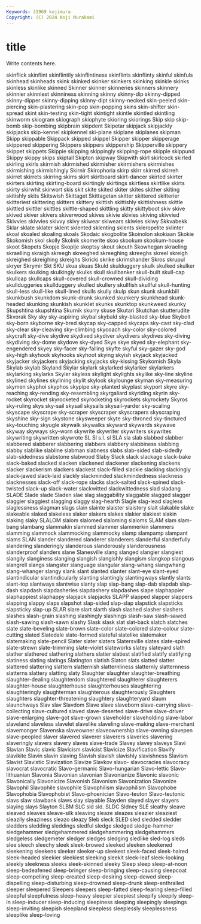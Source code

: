 ```yaml
---
Keywords: 31969 kojimura
Copyright: (C) 2024 Koji Murakami
---
```


# title

Write contents here.



skinflick skinflint skinflintily skinflintiness skinflints skinflinty skinful skinfuls
skinhead skinheads skink skinked skinker skinkers skinking skinkle skinks skinless
skinlike skinned Skinner skinner skinneries skinners skinnery skinnier skinniest skinniness
skinning skinny skinny-dip skinny-dipped skinny-dipper skinny-dipping skinny-dipt skinny-necked skin-peeled skin-piercing
skin-plastering skin-pop skin-popping skins skin-shifter skin-spread skint skin-testing skin-tight skintight
skintle skintled skintling skinworm skiogram skiograph skiophyte skioring skiorings Skip
skip skip-bomb skip-bombing skipbrain skipdent Skipetar skipjack skipjackly skipjacks skip-kennel
skipkennel ski-plane skiplane skiplanes skipman Skipp skippable Skippack skipped skippel
Skipper skipper skipperage skippered skippering Skippers skippers skippership Skipperville skippery
skippet skippets Skippie skipping skippingly skipping-rope skipple skippund Skippy skippy
skips skiptail Skipton skipway Skipwith skirl skirlcock skirled skirling skirls
skirmish skirmished skirmisher skirmishers skirmishes skirmishing skirmishingly Skirnir Skirophoria skirp
skirr skirred skirreh skirret skirrets skirring skirrs skirt skirtboard skirt-dancer
skirted skirter skirters skirting skirting-board skirtingly skirtings skirtless skirtlike skirts
skirty skirwhit skirwort skis skit skite skited skiter skites skither
skiting skitishly skits Skitswish Skittaget Skittagetan skitter skittered skitterier skitteriest
skittering skitters skittery skittish skittishly skittishness skittle skittled skittler skittles
skittle-shaped skittling skitty skittyboot skiv skive skived skiver skivers skiverwood
skives skivie skivies skiving skivvied Skivvies skivvies skivvy skivy skiwear
skiwears skiwies skiwy Skkvabekk Sklar sklate sklater sklent sklented sklenting
sklents skleropelite sklinter skoal skoaled skoaling skoals Skodaic skogbolite Skoinolon
skokiaan Skokie Skokomish skol skolly Skolnik skomerite skoo skookum skookum-house
skoot Skopets Skopje Skoplje skoptsy skout skouth Skowhegan skraeling skraelling
skraigh skreegh skreeghed skreeghing skreeghs skreel skreigh skreighed skreighing skreighs
Skricki skrike skrimshander Skros skrupul skryer Skrymir Skt SKU skua
skuas Skuld skulduggery skulk skulked skulker skulkers skulking skulkingly skulks
skull skullbanker skull-built skull-cap skullcap skullcaps skull-covered skull-crowned skull-dividing skullduggeries
skullduggery skulled skullery skullfish skullful skull-hunting skull-less skull-like skull-lined skulls
skully skulp skun skunk skunkbill skunkbush skunkdom skunk-drunk skunked skunkery
skunkhead skunk-headed skunking skunkish skunklet skunks skunktop skunkweed skunky Skupshtina
skupshtina Skurnik skurry skuse Skutari Skutchan skutterudite Skvorak Sky sky
sky-aspiring skybal skybald sky-blasted sky-blue Skybolt sky-born skyborne sky-bred skycap
sky-capped skycaps sky-cast sky-clad sky-clear sky-cleaving sky-climbing skycoach sky-color sky-colored
skycraft sky-dive skydive skydived skydiver skydivers skydives sky-diving skydiving sky-dome
skydove sky-dyed Skye skye skyed sky-elephant sky-engendered skyey sky-facer sky-falling
skyfte skyful sky-gazer sky-god sky-high skyhook skyhooks skyhoot skying skyish
skyjack skyjacked skyjacker skyjackers skyjacking skyjacks sky-kissing Skykomish Skyla Skylab
skylab Skyland Skylar skylark skylarked skylarker skylarkers skylarking skylarks Skyler
skyless skylight skylights skylike sky-line skyline skylined skylines skylining skylit
skylook skylounge skyman sky-measuring skymen skyphoi skyphos skypipe sky-planted skyplast
skyport skyre sky-reaching sky-rending sky-resembling skyrgaliard skyriding skyrin sky-rocket skyrocket
skyrocketed skyrocketing skyrockets skyrockety Skyros sky-ruling skys sky-sail skysail skysails
skysail-yarder sky-scaling skyscape skyscrape sky-scraper skyscraper skyscrapers skyscraping skyshine sky-sign
skystone skysweeper skyte sky-throned sky-tinctured sky-touching skyugle skywalk skywalks skyward
skywards skywave skyway skyways sky-worn skywrite skywriter skywriters skywrites skywriting
skywritten skywrote SL Sl s.l. sl SLA sla slab slabbed
slabber slabbered slabberer slabbering slabbers slabbery slabbiness slabbing slabby slablike
slabline slabman slabness slabs slab-sided slab-sidedly slab-sidedness slabstone slabwood Slaby
Slack slack slackage slack-bake slack-baked slacked slacken slackened slackener slackening
slackens slacker slackerism slackers slackest slack-filled slackie slacking slackingly slack-jawed
slack-laid slackly slackminded slackmindedness slackness slacknesses slack-off slack-rope slacks slack-salted
slack-spined slack-twisted slack-up slack-water slackwitted slackwittedness slad sladang SLADE Slade
slade Sladen slae slag slaggability slaggable slagged slagger slaggier slaggiest
slagging slaggy slag-hearth Slagle slag-lead slagless slaglessness slagman slags slain
slainte slaister slaistery slait slakable slake slakeable slaked slakeless slaker
slakers slakes slakier slakiest slakin slaking slaky SLALOM slalom slalomed
slaloming slaloms SLAM slam slam-bang slambang slammakin slammed slammer slammerkin
slammers slamming slammock slammocking slammocky slamp slampamp slampant slams SLAN
slander slandered slanderer slanderers slanderful slanderfully slandering slanderingly slanderous slanderously
slanderousness slanderproof slanders slane Slanesville slang slanged slangier slangiest slangily
slanginess slanging slangish slangishly slangism slangkop slangous slangrell slangs slangster
slanguage slangular slang-whang slangwhang slang-whanger slangy slank slant slanted slanter
slant-eye slant-eyed slantindicular slantindicularly slanting slantingly slantingways slantly slants slant-top
slantways slantwise slanty slap slap-bang slap-dab slapdab slap-dash slapdash slapdasheries
slapdashery slapdashes slape slaphappier slaphappiest slaphappy slapjack slapjacks SLAPP slapped
slapper slappers slapping slappy slaps slapshot slap-sided slap-slap slapstick slapsticks
slapsticky slap-up SLAR slare slart slarth slash slashed slasher slashers
slashes slash-grain slashing slashingly slashings slash-saw slash-sawed slash-sawing slash-sawn slashy
Slask slask slat slat-back slatch slatches slate slate-beveling slate-brown slate-color
slate-colored slate-colour slate-cutting slated Slatedale slate-formed slateful slatelike slatemaker slatemaking
slate-pencil Slater slater slaters Slatersville slates slate-spired slate-strewn slate-trimming slate-violet
slateworks slatey slateyard slath slather slathered slathering slathers slatier slatiest
slatified slatify slatifying slatiness slating slatings Slatington slatish Slaton slats
slatted slatter slattered slattering slattern slatternish slatternliness slatternly slatternness slatterns
slattery slatting slaty Slaughter slaughter slaughter-breathing slaughter-dealing slaughterdom slaughtered slaughterer
slaughterers slaughter-house slaughterhouse slaughterhouses slaughtering slaughteringly slaughterman slaughterous slaughterously Slaughters
slaughters slaughter-threatening slaughtery slaughteryard slaum slaunchways Slav slav Slavdom Slave
slave slaveborn slave-carrying slave-collecting slave-cultured slaved slave-deserted slave-drive slave-driver slave-enlarging
slave-got slave-grown slaveholder slaveholding slave-labor slaveland slaveless slavelet slavelike slaveling
slave-making slave-merchant slavemonger Slavenska slaveowner slaveownership slave-owning slavepen slave-peopled slaver
slavered slaverer slaverers slaveries slavering slaveringly slavers slavery slaves slave-trade
Slavey slavey slaveys Slavi Slavian Slavic slavic Slavicism slavicist Slavicize
Slavification Slavify slavikite Slavin slavin slaving Slavish slavish slavishly slavishness
Slavism Slavist Slavistic Slavization Slavize Slavkov slavo- slavocracies slavocracy slavocrat
slavocratic Slavo-germanic Slavo-hungarian Slavo-lettic Slavo-lithuanian Slavonia Slavonian slavonian Slavonianize Slavonic
slavonic Slavonically Slavonicize Slavonish Slavonism Slavonization Slavonize Slavophil Slavophile slavophile
Slavophilism slavophilism Slavophobe Slavophobia Slavophobist Slavo-phoenician Slavo-teuton Slavo-teutonic slavs slaw
slawbank slaws slay slayable Slayden slayed slayer slayers slaying slays
Slayton SLBM SLC sld sld. SLDC Sldney SLE sleathy sleave
sleaved sleaves sleave-silk sleaving sleaze sleazes sleazier sleaziest sleazily sleaziness
sleazo sleazy Sleb sleck SLED sled sledded sledder sledders sledding
sleddings sledful sledge sledged sledge-hammer sledgehammer sledgehammered sledgehammering sledgehammers sledgeless
sledgemeter sledger sledges sledging sledlike sled-log sleds slee sleech sleechy
sleek sleek-browed sleeked sleeken sleekened sleekening sleekens sleeker sleeker-up sleekest
sleek-faced sleek-haired sleek-headed sleekier sleekiest sleeking sleekit sleek-leaf sleek-looking sleekly
sleekness sleeks sleek-skinned sleeky Sleep sleep sleep-at-noon sleep-bedeafened sleep-bringer sleep-bringing
sleep-causing sleepcoat sleep-compelling sleep-created sleep-desiring sleep-dewed sleep-dispelling sleep-disturbing sleep-drowned sleep-drunk
sleep-enthralled sleeper sleepered Sleepers sleepers sleep-fatted sleep-fearing sleep-filled sleepful sleepfulness
sleep-heavy sleepier sleepiest sleepify sleepily sleep-in sleep-inducer sleep-inducing sleepiness sleeping
sleepingly sleepings sleep-inviting sleepish sleepland sleepless sleeplessly sleeplessness sleeplike sleep-loving
